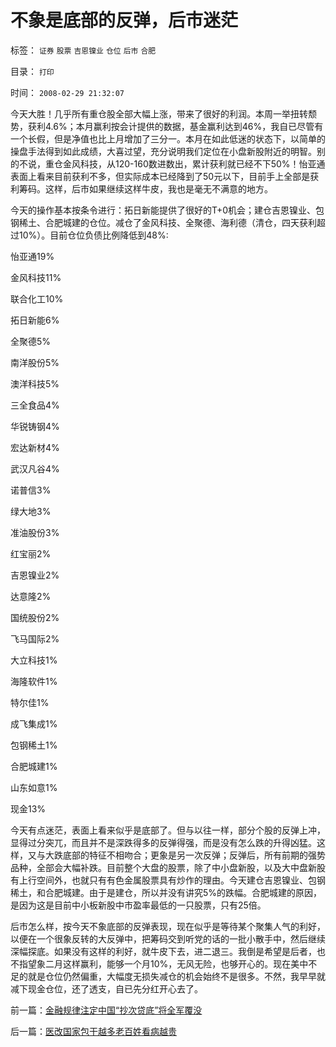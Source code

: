 # 不象是底部的反弹，后市迷茫

标签： `证券` `股票` `吉恩镍业` `仓位` `后市` `合肥` 

目录： `打印`

时间： `2008-02-29 21:32:07`

今天大胜！几乎所有重仓股全部大幅上涨，带来了很好的利润。本周一举扭转颓势，获利4.6%；本月赢利按会计提供的数据，基金赢利达到46%，我自已尽管有一个长假，但是净值也比上月增加了三分一。本月在如此低迷的状态下，以简单的操盘手法得到如此成绩，大喜过望，充分说明我们定位在小盘新股附近的明智。别的不说，重仓金风科技，从120-160数进数出，累计获利就已经不下50%！怡亚通表面上看来目前获利不多，但实际成本已经降到了50元以下，目前手上全部是获利筹码。这样，后市如果继续这样牛皮，我也是毫无不满意的地方。

今天的操作基本按条令进行：拓日新能提供了很好的T+0机会；建仓吉恩镍业、包钢稀土、合肥城建的仓位。减仓了金风科技、全聚德、海利德（清仓，四天获利超过10%）。目前仓位负债比例降低到48%:

怡亚通19%

金风科技11%

联合化工10%

拓日新能6%

全聚德5%

南洋股份5%

澳洋科技5%

三全食品4%

华锐铸钢4%

宏达新材4%

武汉凡谷4%

诺普信3%

绿大地3%

准油股份3%

红宝丽2%

吉恩镍业2%

达意隆2%

国统股份2%

飞马国际2%

大立科技1%

海隆软件1%

特尔佳1%

成飞集成1%

包钢稀土1%

合肥城建1%

山东如意1%

现金13%

今天有点迷茫，表面上看来似乎是底部了。但与以往一样，部分个股的反弹上冲，显得过分突兀，而且并不是深跌得多的反弹得强，而是没有怎么跌的升得凶猛。这样，又与大跌底部的特征不相吻合；更象是另一次反弹；反弹后，所有前期的强势品种，全部会大幅补跌。目前整个大盘的股票，除了中小盘新股，以及大中盘新股有上行空间外，也就只有有色金属股票具有炒作的理由。今天建仓吉恩镍业、包钢稀土，和合肥城建。由于是建仓，所以并没有讲究5%的跌幅。合肥城建的原因，是因为这是目前中小板新股中市盈率最低的一只股票，只有25倍。

后市怎么样，按今天不象底部的反弹表现，现在似乎是等待某个聚集人气的利好，以便在一个很象反转的大反弹中，把筹码交到听党的话的一批小散手中，然后继续深幅探底。如果没有这样的利好，就牛皮下去，进二退三。我倒是希望是后者，也不指望象二月这样赢利，能够一个月10%，无风无险，也够开心的。现在美中不足的就是仓位仍然偏重，大幅度无损失减仓的机会始终不是很多。不然，我早早就减下现金仓位，还了透支，自已先分红开心去了。



前一篇：[金融规律注定中国“抄次贷底”将全军覆没](../../../2008/2/28/金融规律注定中国“抄次贷底”将全军覆没.md)

后一篇：[医改国家包干越多老百姓看病越贵](../../../2008/2/29/医改国家包干越多老百姓看病越贵.md)